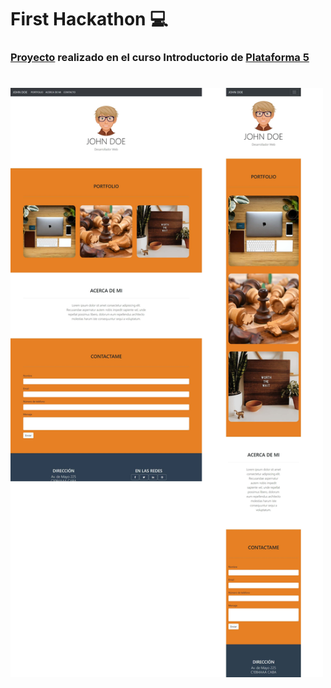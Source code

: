 # First Hackathon :computer:

### [**Proyecto**](https://first-hackathon-p5.netlify.app) realizado en el curso Introductorio de [Plataforma 5](https://plataforma5.la/ar/online/intro)

#

<img src="/img/screenshot.jpg" width="500">
